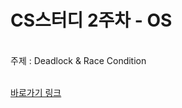 # CS스터디 2주차 - OS
<br>
주제 : Deadlock & Race Condition
<br><br>

[바로가기 링크](https://onyx-piano-a4a.notion.site/Deadlock-Race-Condition-fb0b81885d8d4d88b1e9b792479470ad)
